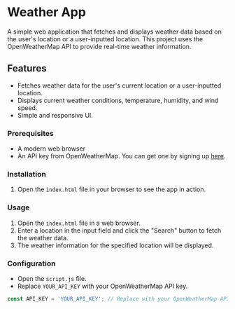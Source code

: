 # Weather App

A simple web application that fetches and displays weather data based on the user's location or a user-inputted location. This project uses the OpenWeatherMap API to provide real-time weather information.

## Features

- Fetches weather data for the user's current location or a user-inputted location.
- Displays current weather conditions, temperature, humidity, and wind speed.
- Simple and responsive UI.

### Prerequisites

- A modern web browser
- An API key from OpenWeatherMap. You can get one by signing up [here](https://home.openweathermap.org/users/sign_up).

### Installation

1. Open the `index.html` file in your browser to see the app in action.

### Usage

1. Open the `index.html` file in a web browser.
2. Enter a location in the input field and click the "Search" button to fetch the weather data.
3. The weather information for the specified location will be displayed.

### Configuration

- Open the `script.js` file.
- Replace `YOUR_API_KEY` with your OpenWeatherMap API key.
```javascript
const API_KEY = 'YOUR_API_KEY'; // Replace with your OpenWeatherMap API key

